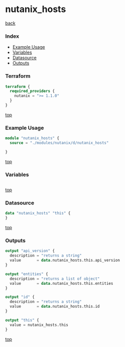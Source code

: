 # nutanix_hosts

[back](../nutanix.md)

### Index

- [Example Usage](#example-usage)
- [Variables](#variables)
- [Datasource](#datasource)
- [Outputs](#outputs)

### Terraform

```terraform
terraform {
  required_providers {
    nutanix = ">= 1.1.0"
  }
}
```

[top](#index)

### Example Usage

```terraform
module "nutanix_hosts" {
  source = "./modules/nutanix/d/nutanix_hosts"

}
```

[top](#index)

### Variables

```terraform
```

[top](#index)

### Datasource

```terraform
data "nutanix_hosts" "this" {
}
```

[top](#index)

### Outputs

```terraform
output "api_version" {
  description = "returns a string"
  value       = data.nutanix_hosts.this.api_version
}

output "entities" {
  description = "returns a list of object"
  value       = data.nutanix_hosts.this.entities
}

output "id" {
  description = "returns a string"
  value       = data.nutanix_hosts.this.id
}

output "this" {
  value = nutanix_hosts.this
}
```

[top](#index)